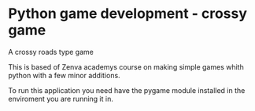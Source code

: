 # Python game development - crossy game

A crossy roads type game

This is based of Zenva academys course on making simple games whith python with a few minor additions.

To run this application you need have the pygame module installed in the enviroment you are running it in.